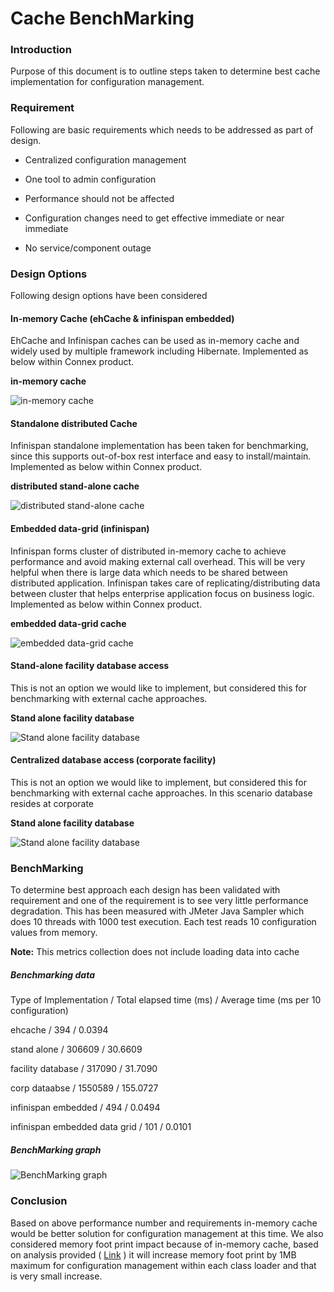 Cache BenchMarking
==================

### Introduction

Purpose of this document is to outline steps taken to determine best cache implementation for configuration
management.

### Requirement

Following are basic requirements which needs to be addressed as part of design.

  * Centralized configuration management

  * One tool to admin configuration

  * Performance should not be affected

  * Configuration changes need to get effective immediate or near immediate

  * No service/component outage

### Design Options

Following design options have been considered

#### In-memory Cache (ehCache & infinispan embedded)

EhCache and Infinispan caches can be used as in-memory cache and widely used by multiple framework including
Hibernate.
Implemented as below within Connex product.

**in-memory cache**

![in-memory cache](./images/inmemorycache.jpg "In memory") 

#### Standalone distributed Cache

Infinispan standalone implementation has been taken for benchmarking, since this supports out-of-box rest interface
and easy to install/maintain. Implemented as below within Connex product.

**distributed stand-alone cache**

![distributed stand-alone cache](./images/distributedstandalone.jpg "distributed stand-alone cache") 

#### Embedded data-grid (infinispan)

Infinispan forms cluster of distributed in-memory cache to achieve performance and avoid making external call
overhead. This will be very helpful when there is large data which needs to be shared between distributed application.
Infinispan takes care of replicating/distributing data between cluster that helps enterprise application focus on
business logic. Implemented as below within Connex product.

**embedded data-grid cache**

![embedded data-grid cache](./images/embeddeddatagrid.jpg "embedded data-grid cache") 

#### Stand-alone facility database access

This is not an option we would like to implement, but considered this for benchmarking with external cache approaches.

**Stand alone facility database**

![Stand alone facility database](./images/standalonefacilitydatabase.jpg "Stand alone facility database")

#### Centralized database access (corporate facility)

This is not an option we would like to implement, but considered this for benchmarking with external cache approaches.
In this scenario database resides at corporate

**Stand alone facility database**

![Stand alone facility database](./images/corporatedatabase.jpg "Stand alone facility database")


### BenchMarking

To determine best approach each design has been validated with requirement and one of the requirement is to see very
little performance degradation. This has been measured with JMeter Java Sampler which does 10 threads with 1000 test
execution. Each test reads 10 configuration values from memory.

**Note:** This metrics collection does not include loading data into cache

##### Benchmarking data

Type of Implementation           / Total elapsed time (ms) / Average time (ms per 10 configuration) 

ehcache                          /                     394 /                    0.0394
 
stand alone                      /                  306609 /                   30.6609
 
facility database                /                  317090 /                   31.7090
 
corp dataabse                    /                 1550589 /                  155.0727
 
infinispan embedded              /                     494 /                    0.0494
 
infinispan embedded data grid    /                     101 /                    0.0101
 


##### BenchMarking graph

![BenchMarking graph](./images/benchmarksummary.jpg "BenchMarking graph")

### Conclusion

Based on above performance number and requirements in-memory cache would be better solution for configuration
management at this time. We also considered memory foot print impact because of in-memory cache, based on
analysis provided ( [Link](http://blog.infinispan.org/2013/01/infinispan-memory-overhead.html) ) it will increase
memory foot print by 1MB maximum for configuration management within each class loader and that is very small
increase.




